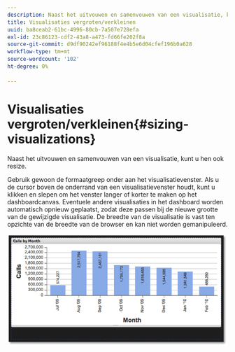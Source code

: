 ```yaml
---
description: Naast het uitvouwen en samenvouwen van een visualisatie, kunt u hen ook resize.
title: Visualisaties vergroten/verkleinen
uuid: ba8ceab2-61bc-4996-80cb-7a507e728efa
exl-id: 23c86123-cdf2-43a8-a473-fd66fe202f8a
source-git-commit: d9df90242ef96188f4e4b5e6d04cfef196b0a628
workflow-type: tm+mt
source-wordcount: '102'
ht-degree: 0%

---
```


# Visualisaties vergroten/verkleinen{#sizing-visualizations}

Naast het uitvouwen en samenvouwen van een visualisatie, kunt u hen ook resize.

Gebruik gewoon de formaatgreep onder aan het visualisatievenster. Als u de cursor boven de onderrand van een visualisatievenster houdt, kunt u klikken en slepen om het venster langer of korter te maken op het dashboardcanvas. Eventuele andere visualisaties in het dashboard worden automatisch opnieuw geplaatst, zodat deze passen bij de nieuwe grootte van de gewijzigde visualisatie. De breedte van de visualisatie is vast ten opzichte van de breedte van de browser en kan niet worden gemanipuleerd.

![](assets/size_visual.png)
